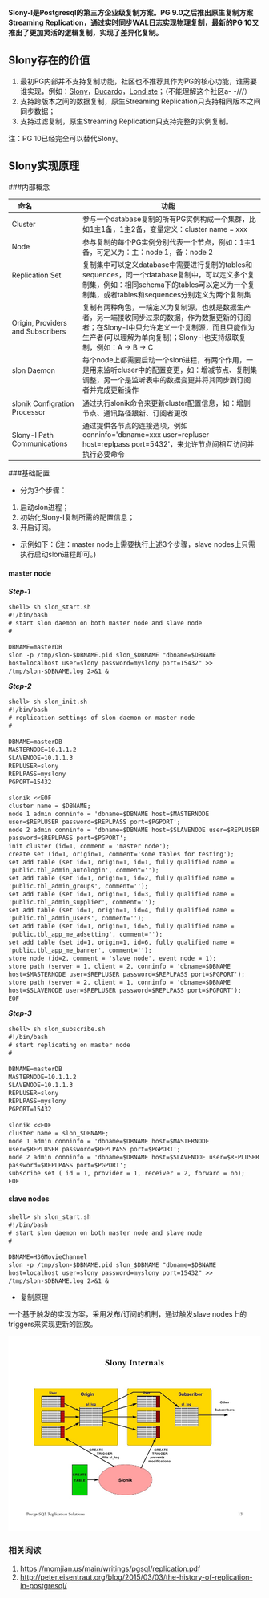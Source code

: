 **Slony-I是Postgresql的第三方企业级复制方案。PG 9.0之后推出原生复制方案Streaming Replication，通过实时同步WAL日志实现物理复制，最新的PG 10又推出了更加灵活的逻辑复制，实现了差异化复制。**

## Slony存在的价值
1. 最初PG内部并不支持复制功能，社区也不推荐其作为PG的核心功能，谁需要谁实现，例如：[Slony](https://wiki.postgresql.org/wiki/Slony)，[Bucardo](https://wiki.postgresql.org/wiki/Bucardo)，[Londiste](https://wiki.postgresql.org/wiki/Londiste)；（不能理解这个社区a- -///）
2. 支持跨版本之间的数据复制，原生Streaming Replication只支持相同版本之间同步数据；
3. 支持过滤复制，原生Streaming Replication只支持完整的实例复制。

注：PG 10已经完全可以替代Slony。

## Slony实现原理

###内部概念

命名                     |功能   
------------------------|----------------------
Cluster                 |参与一个database复制的所有PG实例构成一个集群，比如1主1备，1主2备，变量定义：cluster name = xxx  
Node                    |参与复制的每个PG实例分别代表一个节点，例如：1主1备，可定义为：主：node 1，备：node 2  
Replication Set         |复制集中可以定义database中需要进行复制的tables和sequences，同一个database复制中，可以定义多个复制集，例如：相同schema下的tables可以定义为一个复制集，或者tables和sequences分别定义为两个复制集 
Origin, Providers and Subscribers |复制有两种角色，一端定义为复制源，也就是数据生产者，另一端接收同步过来的数据，作为数据更新的订阅者；在Slony-I中只允许定义一个复制源，而且只能作为生产者(可以理解为单向复制)；Slony-I也支持级联复制，例如：A -> B -> C  
slon Daemon             |每个node上都需要启动一个slon进程，有两个作用，一是用来监听cluser中的配置变更，如：增减节点、复制集调整，另一个是监听表中的数据变更并将其同步到订阅者并完成更新操作   
slonik Configration Processor	|通过执行slonik命令来更新cluster配置信息，如：增删节点、通讯路径跟新、订阅者更改  
Slony-I Path Communications	|通过提供各节点的连接选项，例如 conninfo='dbname=xxx user=repluser host=replpass port=5432'，来允许节点间相互访问并执行必要命令  

###基础配置
* 分为3个步骤：

1. 启动slon进程；
2. 初始化Slony-I复制所需的配置信息；
3. 开启订阅。
* 示例如下：(注：master node上需要执行上述3个步骤，slave nodes上只需执行启动slon进程即可。)

#### master node

***Step-1***

	shell> sh slon_start.sh
	#!/bin/bash
	# start slon daemon on both master node and slave node
	#
	
	DBNAME=masterDB
	slon -p /tmp/slon-$DBNAME.pid slon_$DBNAME "dbname=$DBNAME host=localhost user=slony password=myslony port=15432" >> /tmp/slon-$DBNAME.log 2>&1 &
	
***Step-2***

	shell> sh slon_init.sh
	#!/bin/bash
	# replication settings of slon daemon on master node
	#
	
	DBNAME=masterDB
	MASTERNODE=10.1.1.2
	SLAVENODE=10.1.1.3
	REPLUSER=slony
	REPLPASS=myslony
	PGPORT=15432
	
	slonik <<EOF
	cluster name = $DBNAME;
	node 1 admin conninfo = 'dbname=$DBNAME host=$MASTERNODE user=$REPLUSER password=$REPLPASS port=$PGPORT';
	node 2 admin conninfo = 'dbname=$DBNAME host=$SLAVENODE user=$REPLUSER password=$REPLPASS port=$PGPORT';
	init cluster (id=1, comment = 'master node');
	create set (id=1, origin=1, comment='some tables for testing');
	set add table (set id=1, origin=1, id=1, fully qualified name = 'public.tbl_admin_autologin', comment='');
	set add table (set id=1, origin=1, id=2, fully qualified name = 'public.tbl_admin_groups', comment='');
	set add table (set id=1, origin=1, id=3, fully qualified name = 'public.tbl_admin_supplier', comment='');
	set add table (set id=1, origin=1, id=4, fully qualified name = 'public.tbl_admin_users', comment='');
	set add table (set id=1, origin=1, id=5, fully qualified name = 'public.tbl_app_me_adsetting', comment='');
	set add table (set id=1, origin=1, id=6, fully qualified name = 'public.tbl_app_me_banner', comment='');
	store node (id=2, comment = 'slave node', event node = 1);
	store path (server = 1, client = 2, conninfo = 'dbname=$DBNAME host=$MASTERNODE user=$REPLUSER password=$REPLPASS port=$PGPORT');
	store path (server = 2, client = 1, conninfo = 'dbname=$DBNAME host=$SLAVENODE user=$REPLUSER password=$REPLPASS port=$PGPORT');
	EOF

***Step-3***

	shell> sh slon_subscribe.sh
	#!/bin/bash
	# start replicating on master node
	#
	
	DBNAME=masterDB
	MASTERNODE=10.1.1.2
	SLAVENODE=10.1.1.3
	REPLUSER=slony
	REPLPASS=myslony
	PGPORT=15432
	
	slonik <<EOF
	cluster name = slon_$DBNAME;
	node 1 admin conninfo = 'dbname=$DBNAME host=$MASTERNODE user=$REPLUSER password=$REPLPASS port=$PGPORT';
	node 2 admin conninfo = 'dbname=$DBNAME host=$SLAVENODE user=$REPLUSER password=$REPLPASS port=$PGPORT';
	subscribe set ( id = 1, provider = 1, receiver = 2, forward = no);
	EOF

#### slave nodes
	shell> sh slon_start.sh
	#!/bin/bash
	# start slon daemon on both master node and slave node
	#
	
	DBNAME=H3GMovieChannel
	slon -p /tmp/slon-$DBNAME.pid slon_$DBNAME "dbname=$DBNAME host=localhost user=slony password=myslony port=15432" >> /tmp/slon-$DBNAME.log 2>&1 &

* 复制原理

一个基于触发的实现方案，采用发布/订阅的机制，通过触发slave nodes上的triggers来实现更新的回放。

![Slony Internals](https://github.com/coolzhang/myblog/blob/master/slony-i.jpg)

### 相关阅读
1. <https://momjian.us/main/writings/pgsql/replication.pdf>
2. <http://peter.eisentraut.org/blog/2015/03/03/the-history-of-replication-in-postgresql/>
